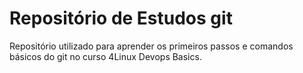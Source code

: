 # Repositório de Estudos git
Repositório utilizado para aprender os primeiros passos e comandos básicos do git no curso 4Linux Devops Basics.

